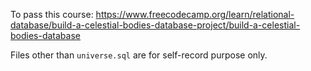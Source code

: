 To pass this course:
https://www.freecodecamp.org/learn/relational-database/build-a-celestial-bodies-database-project/build-a-celestial-bodies-database


Files other than `universe.sql` are for self-record purpose only.
